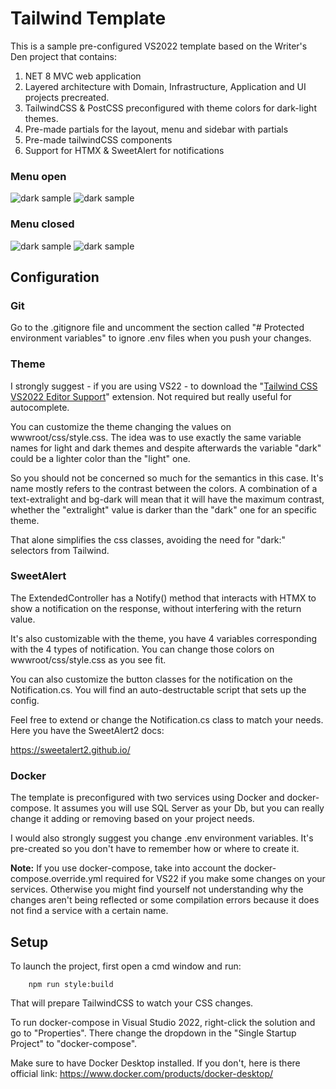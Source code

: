 # Tailwind Template

This is a sample pre-configured VS2022 template based on the Writer's Den project that contains:

1. NET 8 MVC web application
2. Layered architecture with Domain, Infrastructure, Application and UI projects precreated.
3. TailwindCSS & PostCSS preconfigured with theme colors for dark-light themes.
4. Pre-made partials for the layout, menu and sidebar with partials
5. Pre-made tailwindCSS components
6. Support for HTMX & SweetAlert for notifications

### Menu open
![dark sample](/sample-dark.jpg)
![dark sample](/sample-light.jpg)

### Menu closed
![dark sample](/sample-dark-2.jpg)
![dark sample](/sample-light-2.jpg)


## Configuration

### Git

Go to the .gitignore file and uncomment the section called "# Protected environment variables" to ignore .env files when you push your changes.

### Theme

I strongly suggest - if you are using VS22 - to download the "[Tailwind CSS VS2022 Editor Support](https://marketplace.visualstudio.com/items?itemName=TheronWang.TailwindCSSIntellisense)" extension. Not required but really useful for autocomplete.

You can customize the theme changing the values on wwwroot/css/style.css. The idea was to use exactly the same variable names for light and dark themes and despite afterwards the variable "dark" could be a lighter color than the "light" one.

So you should not be concerned so much for the semantics in this case. It's name mostly refers to the contrast between the colors. A combination of a text-extralight and bg-dark will mean that it will have the maximum contrast, whether the "extralight" value is darker than the "dark" one for an specific theme.

That alone simplifies the css classes, avoiding the need for "dark:" selectors from Tailwind.

### SweetAlert

The ExtendedController has a Notify() method that interacts with HTMX to show a notification on the response, without interfering with the return value.

It's also customizable with the theme, you have 4 variables corresponding with the 4 types of notification. You can change those colors on wwwroot/css/style.css as you see fit.

You can also customize the button classes for the notification on the Notification.cs. You will find an auto-destructable script that sets up the config. 

Feel free to extend or change the Notification.cs class to match your needs. Here you have the SweetAlert2 docs:

https://sweetalert2.github.io/

### Docker

The template is preconfigured with two services using Docker and docker-compose. It assumes you will use SQL Server as your Db, but you can really change it adding or removing based on your project needs.

I would also strongly suggest you change .env environment variables. It's pre-created so you don't have to remember how or where to create it.

**Note:** If you use docker-compose, take into account the docker-compose.override.yml required for VS22 if you make some changes on your services. Otherwise you might find yourself not understanding why the changes aren't being reflected or some compilation errors because it does not find a service with a certain name.


## Setup

To launch the project, first open a cmd window and run:

```
	npm run style:build
```

That will prepare TailwindCSS to watch your CSS changes.

To run docker-compose in Visual Studio 2022, right-click the solution and go to "Properties". There change the dropdown in the "Single Startup Project" to "docker-compose".

Make sure to have Docker Desktop installed. If you don't, here is there official link: https://www.docker.com/products/docker-desktop/

